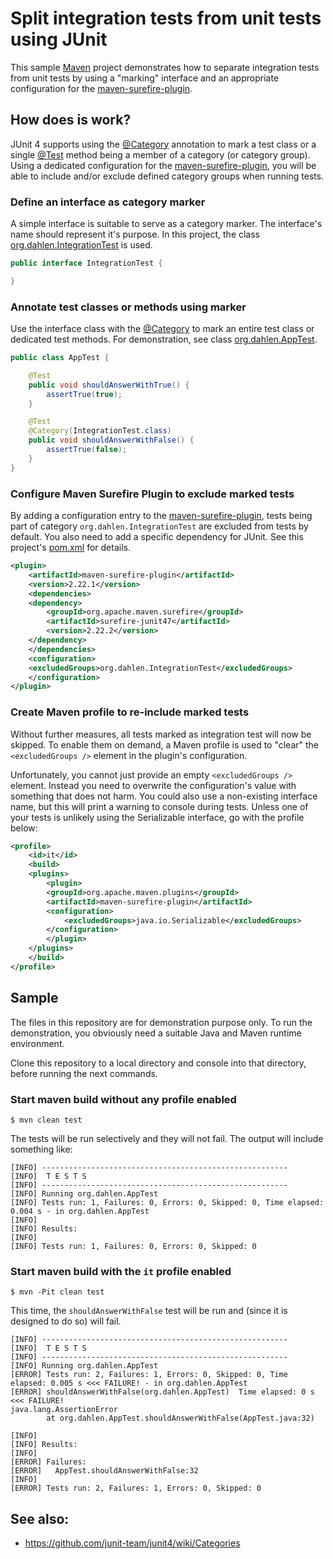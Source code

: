 # Split integration tests from unit tests using JUnit

This sample [Maven](https://maven.apache.org/) project demonstrates how to separate integration tests from unit tests by using a "marking" interface and an appropriate configuration for the [maven-surefire-plugin](https://maven.apache.org/surefire/maven-surefire-plugin/). 

## How does is work?
JUnit 4 supports using the [@Category](https://junit.org/junit4/javadoc/4.13/org/junit/experimental/categories/Category.html) annotation to mark a test class or a single [@Test](https://junit.org/junit4/javadoc/4.13/org/junit/Test.html) method being a member of a category (or category group). Using a dedicated configuration for the [maven-surefire-plugin](https://maven.apache.org/surefire/maven-surefire-plugin/), you will be able to include and/or exclude defined category groups when running tests.

### Define an interface as category marker

A simple interface is suitable to serve as a category marker. The interface's name should represent it's purpose. In this project, the class [org.dahlen.IntegrationTest](./src/test/java/org/dahlen/IntegrationTest.java) is used.

```java
public interface IntegrationTest {

}
```

### Annotate test classes or methods using marker

Use the interface class with the [@Category](https://junit.org/junit4/javadoc/4.13/org/junit/experimental/categories/Category.html) to mark an entire test class or dedicated test methods. For demonstration, see class [org.dahlen.AppTest](./src/test/java/org/dahlen/AppTest.java).

```java
public class AppTest {

    @Test
    public void shouldAnswerWithTrue() {
        assertTrue(true);
    }

    @Test
    @Category(IntegrationTest.class)
    public void shouldAnswerWithFalse() {
        assertTrue(false);
    }
}
```

### Configure Maven Surefire Plugin to exclude marked tests

By adding a configuration entry to the [maven-surefire-plugin](https://maven.apache.org/surefire/maven-surefire-plugin/), tests being part of category `org.dahlen.IntegrationTest` are excluded from tests by default. You also need to add a specific dependency for JUnit. See this project's [pom.xml](./pom.xml) for details.

```xml
<plugin>
    <artifactId>maven-surefire-plugin</artifactId>
    <version>2.22.1</version>
    <dependencies>
    <dependency>
        <groupId>org.apache.maven.surefire</groupId>
        <artifactId>surefire-junit47</artifactId>
        <version>2.22.2</version>
    </dependency>
    </dependencies>
    <configuration>
    <excludedGroups>org.dahlen.IntegrationTest</excludedGroups>
    </configuration>
</plugin>
```

### Create Maven profile to re-include marked tests

Without further measures, all tests marked as integration test will now be skipped. To enable them on demand, a Maven profile is used to "clear" the `<excludedGroups />` element in the plugin's configuration.

Unfortunately, you cannot just provide an empty `<excludedGroups />` element. Instead you need to overwrite the configuration's value with something that does not harm. You could also use a non-existing interface name, but this will print a warning to console during tests. Unless one of your tests is unlikely using the Serializable interface, go with the profile below:

```xml
<profile>
    <id>it</id>
    <build>
    <plugins>
        <plugin>
        <groupId>org.apache.maven.plugins</groupId>
        <artifactId>maven-surefire-plugin</artifactId>
        <configuration>
            <excludedGroups>java.io.Serializable</excludedGroups>
        </configuration>
        </plugin>
    </plugins>
    </build>
</profile>
```

## Sample

The files in this repository are for demonstration purpose only. To run the demonstration, you obviously need a suitable Java and Maven runtime environment. 

Clone this repository to a local directory and console into that directory, before running the next commands.

### Start maven build without any profile enabled  

```console
$ mvn clean test
```

The tests will be run selectively and they will not fail. The output will include something like:

```console
[INFO] -------------------------------------------------------
[INFO]  T E S T S
[INFO] -------------------------------------------------------
[INFO] Running org.dahlen.AppTest
[INFO] Tests run: 1, Failures: 0, Errors: 0, Skipped: 0, Time elapsed: 0.004 s - in org.dahlen.AppTest
[INFO] 
[INFO] Results:
[INFO]
[INFO] Tests run: 1, Failures: 0, Errors: 0, Skipped: 0
```

### Start maven build with the ```it``` profile enabled

```console
$ mvn -Pit clean test
```

This time, the `shouldAnswerWithFalse` test will be run and (since it is designed to do so) will fail.

```console
[INFO] -------------------------------------------------------
[INFO]  T E S T S
[INFO] -------------------------------------------------------
[INFO] Running org.dahlen.AppTest
[ERROR] Tests run: 2, Failures: 1, Errors: 0, Skipped: 0, Time elapsed: 0.005 s <<< FAILURE! - in org.dahlen.AppTest
[ERROR] shouldAnswerWithFalse(org.dahlen.AppTest)  Time elapsed: 0 s  <<< FAILURE!
java.lang.AssertionError
        at org.dahlen.AppTest.shouldAnswerWithFalse(AppTest.java:32)

[INFO] 
[INFO] Results:
[INFO]
[ERROR] Failures: 
[ERROR]   AppTest.shouldAnswerWithFalse:32
[INFO]
[ERROR] Tests run: 2, Failures: 1, Errors: 0, Skipped: 0
```

## See also:
* https://github.com/junit-team/junit4/wiki/Categories